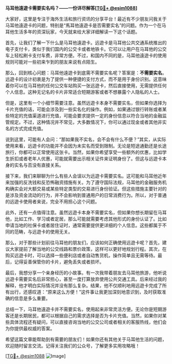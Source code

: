 **马耳他遠遊卡需要实名吗？——一份详尽解答[[TG💪+ @esim1088](https://t.me/s/esim1088)]**

大家好，这里是专注于海外生活和旅行资讯的分享平台！最近有不少朋友问我关于马耳他遠遊卡的问题，特别是“馬耳他遠遊卡是否需要实名”的问题。作为一个在马耳他生活多年的资深玩家，今天就来给大家详细解读一下这个话题。

首先，让我们了解一下什么是马耳他遠遊卡。远遊卡是马耳他公共交通系统推出的电子支付卡，类似于我们国内的公交卡或者地铁卡。它可以让用户在马耳他的公交车上轻松刷卡支付车费，非常方便。不过，和国内不同的是，马耳他遠遊卡的使用规则可能对一些初来乍到的朋友来说有点陌生。

那么，回到核心问题：马耳他遠遊卡到底需不需要实名呢？答案是：**不需要实名**。远遊卡的设计初衷是为了提供一种便捷的支付方式，而不是用于身份识别。这意味着你可以在马耳他的任何公交车站购买一张远遊卡，然后直接使用，无需提供任何个人信息。这种无记名的卡片非常适合短期游客或者不想暴露个人隐私的人士。

但是，这里有一个小细节需要注意。虽然远遊卡本身不需要实名，但如果你选择为卡片充值的话，可能会涉及到一些实名化的操作。例如，如果通过银行转账或者某些特定的充值渠道进行充值，可能会要求提供一定的身份信息以符合当地的金融监管规定。不过，这种情况并不常见，大多数情况下，你可以通过现金或者其他非实名的方式完成充值。

说到这里，可能有人会问：“那如果我不实名，会不会有什么不便？”其实，从实际使用来看，远遊卡的功能并不会因为未实名而受到限制。无论是短途通勤还是长途旅行，你都可以正常使用这张卡。当然，如果你希望享受一些额外的优惠，比如学生折扣或者老年人优惠，可能就需要出示相关证件来证明身份了。但这与远遊卡本身的实名与否没有直接关系。

接下来，我们来聊聊为什么有些人会误以为远遊卡需要实名。这可能和马耳他近年来加强的反洗钱和反恐怖融资措施有关。为了遵守国际法规，马耳他的金融服务机构确实会对大额交易或某些特定类型的交易进行身份验证。但这些措施主要针对的是涉及资金流动的行为，并不会影响到普通用户的日常消费行为。所以，对于普通的远遊卡使用者来说，完全不用担心这个问题。

此外，还有一点值得注意。虽然远遊卡本身不需要实名，但如果你想长期留在马耳他，比如工作、学习或者定居，那么可能就需要考虑其他形式的身份认证了。比如申请当地的社保卡或者居住证时，通常需要提供更详细的个人信息。这些都属于不同的范畴，与远遊卡的使用无关。

那么，对于那些计划前往马耳他的朋友们，应该如何正确使用远遊卡呢？首先，建议大家提前了解当地的公交线路和票价政策，这样可以更好地规划行程。其次，在购买远遊卡时，可以选择一些便利店或者自动售货机，操作简单且无需等待。最后，记得妥善保管你的卡片，避免丢失或者损坏。

最后，我想分享一个亲身经历的小故事。有一次我带着朋友去马耳他旅游，他听说远遊卡需要实名后非常担心，甚至一度打算放弃使用公共交通工具。后来经过我的解释，他才明白实际情况并没有那么复杂。结果，他不仅顺利地用远遊卡完成了所有出行，还感叹道：“原来这么方便！”这件事让我更加深刻地意识到，及时获取准确的信息是多么重要。

总结一下，马耳他遠遊卡并不需要实名，使用起来非常灵活方便。无论你是短期游客还是长期居民，都可以根据自己的需求选择是否为卡片充值。当然，如果你对某些具体流程还有疑问，可以直接咨询当地的公交公司或者相关的客服热线，他们会为你提供最权威的答案。

希望这篇文章能帮助到有需要的朋友们！如果你还有其他关于马耳他生活的问题，欢迎随时留言交流。记得关注我们的公众号，了解更多实用攻略哦！

[[TG💪+ @esim1088](https://t.me/s/esim1088) ![Image](https://i.postimg.cc/4NQfJmqS/Snipaste-2025-05-13-00-14-12.png)]
